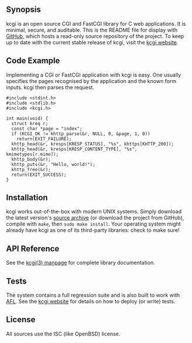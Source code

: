 ## Synopsis

kcgi is an open source CGI and FastCGI library for C web applications.
It is minimal, secure, and auditable.
This is the README file for display with
[GitHub](https://www.github.com), which hosts a read-only source
repository of the project. 
To keep up to date with the current stable release of kcgi, visit the
[kcgi website](http://kristaps.bsd.lv/kcgi).

## Code Example

Implementing a CGI or FastCGI application with kcgi is easy.
One usually specifies the pages recognised by the application and the
known form inputs.
kcgi then parses the request.

	#include <stdint.h>
	#include <stdlib.h>
	#include <kcgi.h>
	 
	int main(void) {
	  struct kreq r;
	  const char *page = "index";
	  if (KCGI_OK != khttp_parse(&r, NULL, 0, &page, 1, 0))
		return(EXIT_FAILURE);
	  khttp_head(&r, kresps[KRESP_STATUS], "%s", khttps[KHTTP_200]);
	  khttp_head(&r, kresps[KRESP_CONTENT_TYPE], "%s", kmimetypes[r.mime]);
	  khttp_body(&r);
	  khttp_puts(&r, "Hello, world!");
	  khttp_free(&r);
	  return(EXIT_SUCCESS);
	}

## Installation

kcgi works out-of-the-box with modern UNIX systems.
Simply download the latest version's [source
archive](http://kristaps.bsd.lv/kcgi/snapshots/kcgi.tar.gz) (or download
the project from GitHub), compile with `make`, then `sudo make install`.
Your operating system might already have kcgi as one of its third-party
libraries: check to make sure!

## API Reference

See the [kcgi(3) manpage](http://kristaps.bsd.lv/kcgi/kcgi.3.html) for
complete library documentation.

## Tests

The system contains a full regression suite and is also built to work
with [AFL](http://lcamtuf.coredump.cx/afl/).
See the [kcgi website](http://kristaps.bsd.lv/kcgi) for details on how
to deploy (or write) tests.

## License

All sources use the ISC (like OpenBSD) license.
